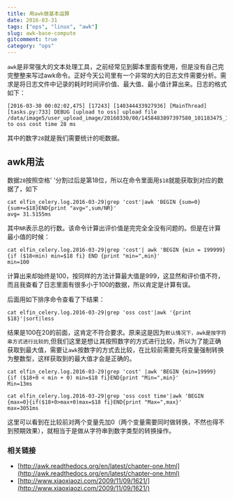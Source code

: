 ```yaml
---
title: 用awk做基本运算
date: 2016-03-31
tags: ["ops", "linux", "awk"]
slug: awk-base-compute
gitcomment: true
category: "ops"
---
```


`awk`是非常强大的文本处理工具，之前经常见到脚本里面有使用，但是没有自己完完整整来写过awk命令。正好今天公司里有一个非常的大的日志文件需要分析。需求是将日志文件中记录的耗时时间评价值、最大值、最小值计算出来。日志的格式如下：
```shell
[2016-03-30 00:02:02,475] [17243] [140344433927936] [MainThread] [tasks.py:733] DEBUG [upload to oss] upload file /data/image5/user_upload_image/20160330/00/1458483897397580_101183475_1459267295740.jpg to oss cost time 28 ms
```

<!--more-->

其中的数字`28`就是我们需要统计的呃数据。

## awk用法
数据`28`按照空格' '分割过后是第18位，所以在命令里面用`$18`就能获取到对应的数据了，如下
```shell
cat elfin_celery.log.2016-03-29|grep 'cost'|awk 'BEGIN {sum=0}{sum+=$18}END{print "avg=",sum/NR}'
avg= 31.5155ms
```

其中`NR`表示总的行数。该命令计算出评价值是完完全全没有问题的。但是在计算最小值的时候：
```shell
cat elfin_celery.log.2016-03-29|grep 'cost'| awk 'BEGIN {min = 199999}{if ($18<min) min=$18 fi} END {print "min=",min}'
min=100
```

计算出来却始终是100，按同样的方法计算最大值是999，这显然和评价值不符，而且我查看了日志里面有很多小于100的数据，所以肯定是计算有误。

后面用如下排序命令查看了下结果：
```shell
cat elfin_celery.log.2016-03-29|grep 'oss cost'|awk '{print $18}'|sort|less
```

结果是100在20的前面，这肯定不符合要求。原来这是因为`默认情况下，awk是按字符串方式进行比较的`,但我们这里是想让其按照数字的方式进行比较，所以为了能正确获取到最大值，需要让`awk`按数字的方式去比较，在比较前需要先将变量强制转换为整数型，这样获取到的最大值才会是正确的。

```shell
cat elfin_celery.log.2016-03-29|grep 'cost' |awk 'BEGIN {min=19999} {if ($18+0 < min + 0) min=$18 fi}END{print "Min=",min}'
Min=13ms

cat elfin_celery.log.2016-03-29|grep 'oss cost time'|awk 'BEGIN {max=0}{if($18+0>max+0)max=$18 fi}END{print "Max=",max}'
max=3051ms

```
这里可以看到在比较前对两个变量先加0（两个变量需要同时做转换，不然也得不到预期效果），就相当于是做从字符串到数字类型的转换操作。

### 相关链接
- [http://awk.readthedocs.org/en/latest/chapter-one.html](http://awk.readthedocs.org/en/latest/chapter-one.html)
- [http://www.xiaoxiaozi.com/2009/11/09/1621/](http://www.xiaoxiaozi.com/2009/11/09/1621/)

